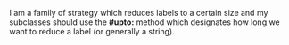 I am a family of strategy which reduces labels to a certain size and my subclasses should use the **#upto:** method which designates how long we want to reduce a label (or generally a string). 